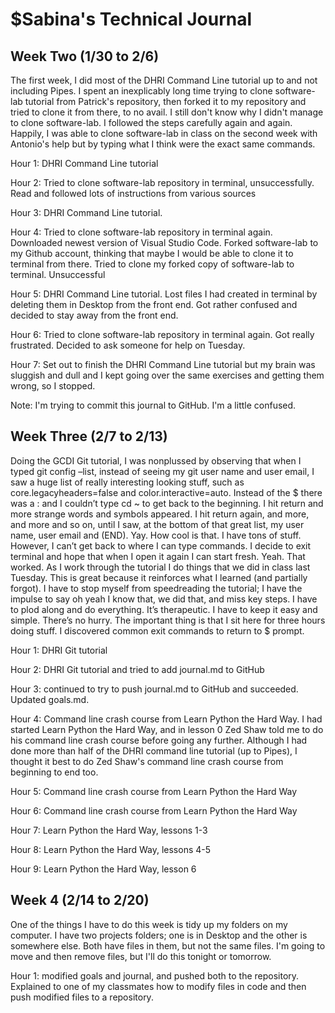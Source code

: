 # $Sabina's Technical Journal

## Week Two (1/30 to 2/6)

The first week, I did most of the DHRI Command Line tutorial up to and not including Pipes. I spent an inexplicably long time trying to clone software-lab tutorial from Patrick's repository, then forked it to my repository and tried to clone it from there, to no avail. I still don't know why I didn't manage to clone software-lab. I followed the steps carefully again and again. Happily, I was able to clone software-lab in class on the second week with Antonio's help but by typing what I think were the exact same commands. 

Hour 1: DHRI Command Line tutorial

Hour 2: Tried to clone software-lab repository in terminal, unsuccessfully. Read and followed lots of instructions from various sources

Hour 3: DHRI Command Line tutorial. 

Hour 4: Tried to clone software-lab repository in terminal again. Downloaded newest version of Visual Studio Code. Forked software-lab to my Github account, thinking that maybe I would be able to clone it to terminal from there. Tried to clone my forked copy of software-lab to terminal. Unsuccessful

Hour 5: DHRI Command Line tutorial. Lost files I had created in terminal by deleting them in Desktop from the front end. Got rather confused and decided to stay away from the front end.

Hour 6: Tried to clone software-lab repository in terminal again. Got really frustrated. Decided to ask someone for help on Tuesday.

Hour 7: Set out to finish the DHRI Command Line tutorial but my brain was sluggish and dull and I kept going over the same exercises and getting them wrong, so I stopped.

Note: I'm trying to commit this journal to GitHub. I'm a little confused. 

## Week Three (2/7 to 2/13)

Doing the GCDI Git tutorial, I was nonplussed by observing that when I typed git config –list, instead of seeing my git user name and user email, I saw a huge list of really interesting looking stuff, such as core.legacyheaders=false and color.interactive=auto. Instead of the $ there was a : and I couldn’t type cd ~ to get back to the beginning. I hit return and more strange words and symbols appeared. I hit return again, and more, and more and so on, until I saw, at the bottom of that great list, my user name, user email and (END). Yay. How cool is that. I have tons of stuff. However, I can’t get back to where I can type commands. I decide to exit terminal and hope that when I open it again I can start fresh. Yeah. That worked. As I work through the tutorial I do things that we did in class last Tuesday. This is great because it reinforces what I learned (and partially forgot). I have to stop myself from speedreading the tutorial; I have the impulse to say oh yeah I know that, we did that, and miss key steps. I have to plod along and do everything. It’s therapeutic. I have to keep it easy and simple. There’s no hurry. The important thing is that I sit here for three hours doing stuff. I discovered common exit commands to return to $ prompt. 

Hour 1: DHRI Git tutorial

Hour 2: DHRI Git tutorial and tried to add journal.md to GitHub

Hour 3: continued to try to push journal.md to GitHub and succeeded. Updated goals.md. 

Hour 4: Command line crash course from Learn Python the Hard Way. I had started Learn Python the Hard Way, and in lesson 0 Zed Shaw told me to do his command line crash course before going any further. Although I had done more than half of the DHRI command line tutorial (up to Pipes), I thought it best to do Zed Shaw's command line crash course from beginning to end too. 

Hour 5: Command line crash course from Learn Python the Hard Way

Hour 6: Command line crash course from Learn Python the Hard Way

Hour 7: Learn Python the Hard Way, lessons 1-3 

Hour 8: Learn Python the Hard Way, lessons 4-5

Hour 9: Learn Python the Hard Way, lesson 6

## Week 4 (2/14 to 2/20)

One of the things I have to do this week is tidy up my folders on my computer. I have two projects folders; one is in Desktop and the other is somewhere else. Both have files in them, but not the same files. I'm going to move and then remove files, but I'll do this tonight or tomorrow. 

Hour 1: modified goals and journal, and pushed both to the repository. Explained to one of my classmates how to modify files in code and then push modified files to a repository. 

